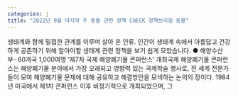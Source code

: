 ```yaml
---
categories: j
title: "2022년 9월 마지막 주 동물 관련 정책 CHECK 정책브리핑 동물"
---
```

생태계와 함께 밀접한 관계를 이루며 살아 온 인류. 인간이 생태계 속에서 아름답고 건강하게 공존하기 위해 알아야할 생태계 관련 정책을 보기 쉽게 모았습니다. ● 해양수산부- 60개국 1,000여명 ‘제7차 국제 해양폐기물 콘퍼런스’ 개최국제 해양폐기물 콘퍼런스는 해양폐기물 분야에서 가장 오래되고 영향력 있는 국제학술 행사로, 전 세계 전문가들이 모여 해양폐기물 문제에 대해 공유하고 해결방안을 모색하는 논의의 장이다. 1984년 미국에서 제1차 콘퍼런스 이후 비정기적으로 개최되었으며, 그
